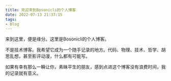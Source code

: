 ```yaml
---
title: 欢迎来到Bosonicli的个人博客
date: 2022-07-13 21:37:15
tags:
- Blog
---
```

来到这里，便是缘分。这里是Bosonicli的个人博客。

不是技术博客。我希望它成为一个随手记录的地方。代码、物理、技术、哲学、胡思乱想，甚至影评动漫，什么都有可能写。

如果有幸有那么一瞬让你，素昧平生的朋友，感到点进这个博客没有浪费时间，我的记录就有意义。
